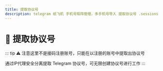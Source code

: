 ```yaml
---
title: 提取协议号
description: telegram 纸飞机 手机号矩阵管理，多手机号导入 提取协议号 .sessions 文件
---
```


# 📲 提取协议号

::: tip
⚠️ 注意这里不是接码注册账号，只能在以注册的账号中提取出协议号

通过IP代理安全分离提取 Telegram 协议号，可无限创建协议号进行工作
:::

<VideoLink type="提取协议号"  />

## 
